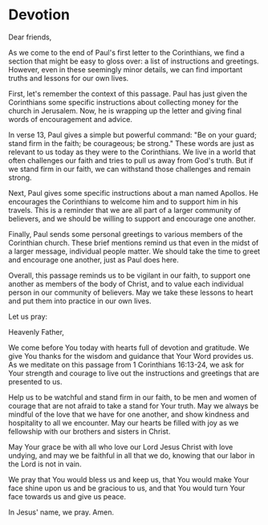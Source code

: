 # Devotion

Dear friends,

As we come to the end of Paul's first letter to the Corinthians, we find a section that might be easy to gloss over: a list of instructions and greetings. However, even in these seemingly minor details, we can find important truths and lessons for our own lives.

First, let's remember the context of this passage. Paul has just given the Corinthians some specific instructions about collecting money for the church in Jerusalem. Now, he is wrapping up the letter and giving final words of encouragement and advice.

In verse 13, Paul gives a simple but powerful command: "Be on your guard; stand firm in the faith; be courageous; be strong." These words are just as relevant to us today as they were to the Corinthians. We live in a world that often challenges our faith and tries to pull us away from God's truth. But if we stand firm in our faith, we can withstand those challenges and remain strong.

Next, Paul gives some specific instructions about a man named Apollos. He encourages the Corinthians to welcome him and to support him in his travels. This is a reminder that we are all part of a larger community of believers, and we should be willing to support and encourage one another.

Finally, Paul sends some personal greetings to various members of the Corinthian church. These brief mentions remind us that even in the midst of a larger message, individual people matter. We should take the time to greet and encourage one another, just as Paul does here.

Overall, this passage reminds us to be vigilant in our faith, to support one another as members of the body of Christ, and to value each individual person in our community of believers. May we take these lessons to heart and put them into practice in our own lives.

Let us pray:

Heavenly Father,

We come before You today with hearts full of devotion and gratitude. We give You thanks for the wisdom and guidance that Your Word provides us. As we meditate on this passage from 1 Corinthians 16:13-24, we ask for Your strength and courage to live out the instructions and greetings that are presented to us.

Help us to be watchful and stand firm in our faith, to be men and women of courage that are not afraid to take a stand for Your truth. May we always be mindful of the love that we have for one another, and show kindness and hospitality to all we encounter. May our hearts be filled with joy as we fellowship with our brothers and sisters in Christ.

May Your grace be with all who love our Lord Jesus Christ with love undying, and may we be faithful in all that we do, knowing that our labor in the Lord is not in vain.

We pray that You would bless us and keep us, that You would make Your face shine upon us and be gracious to us, and that You would turn Your face towards us and give us peace.

In Jesus' name, we pray. Amen.

